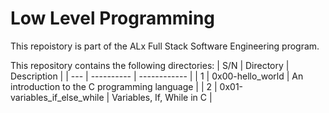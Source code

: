 # Low Level Programming

This repoistory is part of the ALx Full Stack Software Engineering program.

This repository contains the following directories: 
| S/N | Directory | Description |
| --- | ---------- | ------------  |
| 1 | 0x00-hello_world | An introduction to the C programming language |
| 2 | 0x01-variables_if_else_while | Variables, If, While in C |

